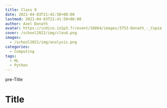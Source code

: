 ```yaml
---
title: Class 9
date: 2021-04-03T21:41:50+08:00
lastmod: 2021-04-03T21:41:50+08:00
author: Axel Donath
avatar: https://indico.in2p3.fr/event/16864/images/3753-Donath_-_Copie.JPG
cover: /school2021/img/cloud.png
images:
  - /school2021/img/analysis.png
categories:
  - Computing
tags:
  - ML
  - Python
---
```


pre-Title

<!--more-->

# Title
